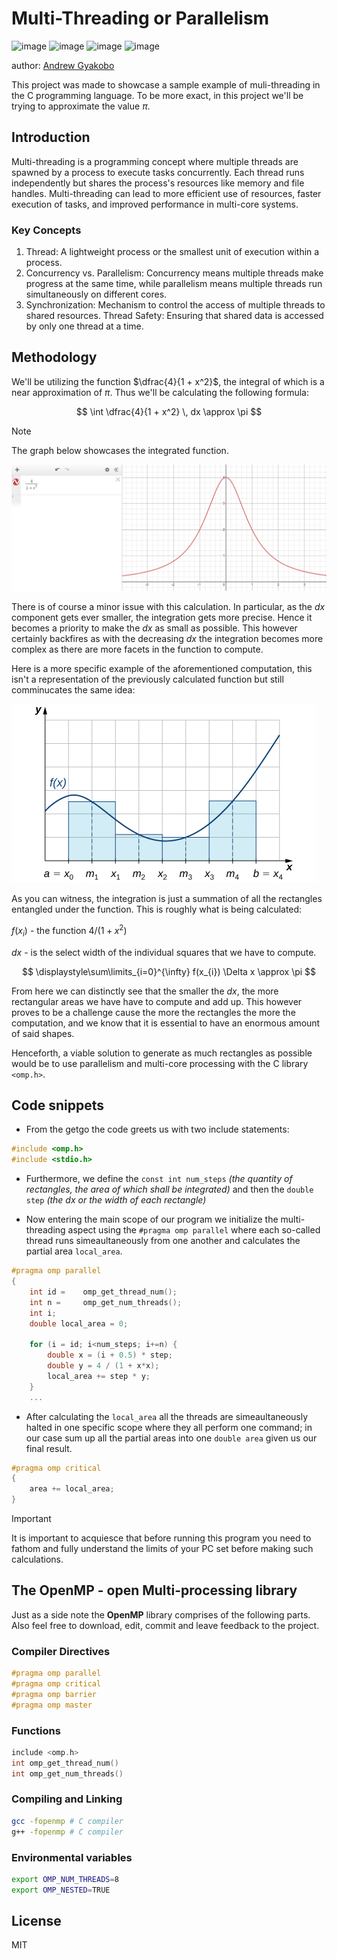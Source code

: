 # Multi-Threading or Parallelism

![image](https://img.shields.io/badge/C-00599C?style=for-the-badge&logo=c&logoColor=white)
![image](https://img.shields.io/badge/C%2B%2B-00599C?style=for-the-badge&logo=c%2B%2B&logoColor=white)
![image](https://img.shields.io/badge/CMake-064F8C?style=for-the-badge&logo=cmake&logoColor=white)
![image](https://img.shields.io/badge/windows%20terminal-4D4D4D?style=for-the-badge&logo=windows%20terminal&logoColor=white)

author: [Andrew Gyakobo](https://github.com/Gyakobo)

This project was made to showcase a sample example of muli-threading in the C programming language. To be more exact, in this project we'll be trying to approximate the value $\pi$. 

## Introduction

Multi-threading is a programming concept where multiple threads are spawned by a process to execute tasks concurrently. Each thread runs independently but shares the process's resources like memory and file handles. Multi-threading can lead to more efficient use of resources, faster execution of tasks, and improved performance in multi-core systems.

### Key Concepts
1. Thread: A lightweight process or the smallest unit of execution within a process.
1. Concurrency vs. Parallelism: Concurrency means multiple threads make progress at the same time, while parallelism means multiple threads run simultaneously on different cores.
1. Synchronization: Mechanism to control the access of multiple threads to shared resources.
Thread Safety: Ensuring that shared data is accessed by only one thread at a time.

## Methodology

We'll be utilizing the function $\dfrac{4}{1 + x^2}$, the integral of which is a near approximation of $\pi$. Thus we'll be calculating the following formula:

$$
\int \dfrac{4}{1 + x^2} \, dx \approx \pi
$$

>[!NOTE]
>The graph below showcases the integrated function. 
<img src="./assets/function.png">

There is of course a minor issue with this calculation. In particular, as the $dx$ component gets ever smaller, the integration gets more precise. Hence it becomes a priority to make the $dx$ as small as possible. This however certainly backfires as with the decreasing $dx$ the integration becomes more complex as there are more facets in the function to compute. 

Here is a more specific example of the aforementioned computation, this isn't a representation of the previously calculated function but still comminucates the same idea: 

<img src="./assets/function_example.jpeg">

As you can witness, the integration is just a summation of all the rectangles entangled under the function. This is roughly what is being calculated:

$f(x_{i})$ - the function $4/(1 + x^2)$

$dx$ - is the select width of the individual squares that we have to compute.

$$
\displaystyle\sum\limits_{i=0}^{\infty} f(x_{i}) \Delta x \approx \pi
$$

From here we can distinctly see that the smaller the $dx$, the more rectangular areas we have have to compute and add up. This however proves to be a challenge cause the more the rectangles the more the computation, and we know that it is essential to have an enormous amount of said shapes.

Henceforth, a viable solution to generate as much rectangles as possible would be to use parallelism and multi-core processing with the C library `<omp.h>`.

## Code snippets

* From the getgo the code greets us with two include statements:

```c 
#include <omp.h>
#include <stdio.h>
```

* Furthermore, we define the `const int num_steps` *(the quantity of rectangles, the area of which shall be integrated)* and then the `double step` *(the dx or the width of each rectangle)*

* Now entering the main scope of our program we initialize the multi-threading aspect using the `#pragma omp parallel` where each so-called thread runs simeaultaneously from one another and calculates the partial area `local_area`.

```c
#pragma omp parallel
{
    int id =    omp_get_thread_num();
    int n =     omp_get_num_threads();
    int i;
    double local_area = 0;

    for (i = id; i<num_steps; i+=n) {
        double x = (i + 0.5) * step;
        double y = 4 / (1 + x*x);
        local_area += step * y;
    }
    ...
```

* After calculating the `local_area` all the threads are simeaultaneously halted in one specific scope where they all perform one command; in our case sum up all the partial areas into one `double area` given us our final result.

```c
#pragma omp critical
{
    area += local_area;
}
```

>[!IMPORTANT]
>It is important to acquiesce that before running this program you need to fathom and fully understand the limits of your PC set before making such calculations.

## The OpenMP - open Multi-processing library 

Just as a side note the **OpenMP** library comprises of the following parts. Also feel free to download, edit, commit and leave feedback to the project.

### Compiler Directives

```c
#pragma omp parallel
#pragma omp critical
#pragma omp barrier
#pragma omp master
```

### Functions

```c
include <omp.h>
int omp_get_thread_num()
int omp_get_num_threads()
```

### Compiling and Linking

```bash
gcc -fopenmp # C compiler
g++ -fopenmp # C compiler
```

### Environmental variables

```bash
export OMP_NUM_THREADS=8
export OMP_NESTED=TRUE
```

## License
MIT

